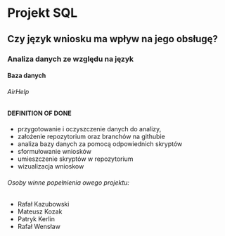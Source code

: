 # **Projekt SQL**

## Czy język wniosku ma wpływ na jego obsługę?
### Analiza danych ze względu na język


#### Baza danych
###### AirHelp

#### DEFINITION OF DONE
- przygotowanie i oczyszczenie danych do analizy,
- założenie repozytorium oraz branchów na githubie
- analiza bazy danych za pomocą odpowiednich skryptów
- sformułowanie wniosków
- umieszczenie skryptów w repozytorium
- wizualizacja wnioskow

###### Osoby winne popełnienia owego projektu:
- Rafał Kazubowski
- Mateusz Kozak
- Patryk Kerlin
- Rafał Wensław
